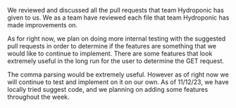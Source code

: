 We reviewed and discussed all the pull requests that team Hydroponic has given to us. We as a team have reviewed each file that team Hydroponic has made improvements on.

As for right now, we plan on doing more internal testing with the suggested pull requests in order to determine if the features are something that we would like to continue to implement. There are some features that look extremely useful in the long run for the user to determine the GET request.

The comma parsing would be extremely useful. However as of right now we will continue to test and implement on it on our own. As of 11/12/23, we have locally tried suggest code, and we planning on adding some features throughout the week.
